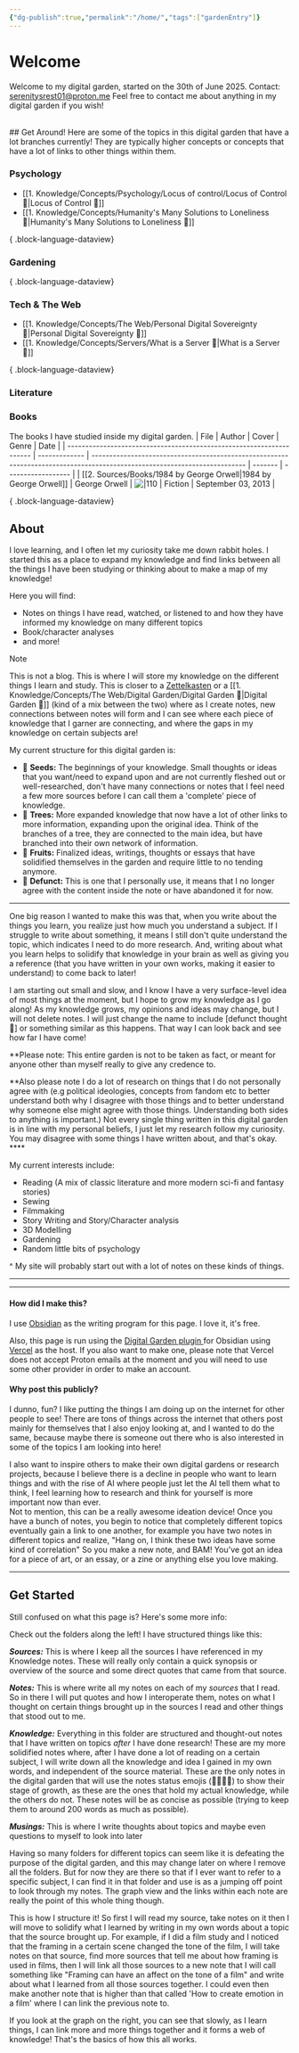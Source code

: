 ```yaml
---
{"dg-publish":true,"permalink":"/home/","tags":["gardenEntry"]}
---
```


# Welcome
Welcome to my digital garden, started on the 30th of June 2025.
 Contact: serenitysrest01@proton.me
 Feel free to contact me about anything in my digital garden if you wish!

<br>
## Get Around! 
Here are some of the topics in this digital garden that have a lot branches currently! They are typically higher concepts or concepts that have a lot of links to other things within them. 

### Psychology
- [[1. Knowledge/Concepts/Psychology/Locus of control/Locus of Control 🌱\|Locus of Control 🌱]]
- [[1. Knowledge/Concepts/Humanity's Many Solutions to Loneliness 🌱\|Humanity's Many Solutions to Loneliness 🌱]]

{ .block-language-dataview}
### Gardening

{ .block-language-dataview}

### Tech & The Web
- [[1. Knowledge/Concepts/The Web/Personal Digital Sovereignty 🌱\|Personal Digital Sovereignty 🌱]]
- [[1. Knowledge/Concepts/Servers/What is a Server 🌱\|What is a Server 🌱]]

{ .block-language-dataview}

### Literature




### Books
The books I have studied inside my digital garden.
| File                                                                 | Author        | Cover                                                                                                                     | Genre   | Date               |
| -------------------------------------------------------------------- | ------------- | ------------------------------------------------------------------------------------------------------------------------- | ------- | ------------------ |
| [[2. Sources/Books/1984 by George Orwell\|1984 by George Orwell]] | George Orwell | ![\|110](http://books.google.com/books/content?id=kotPYEqx7kMC&printsec=frontcover&img=1&zoom=1&edge=curl&source=gbs_api) | Fiction | September 03, 2013 |

{ .block-language-dataview}


## About
I love learning, and I often let my curiosity take me down rabbit holes. 
I started this as a place to expand my knowledge and find links between all the things I have been studying or thinking about to make a map of my knowledge! 

Here you will find:
- Notes on things I have read, watched, or listened to and how they have informed my knowledge on many different topics
- Book/character analyses  
- and more!

> [!Note]
> This is not a blog. This is where I will store my knowledge on the different things I learn and study. This is closer to a [Zettelkasten](https://en.wikipedia.org/wiki/Zettelkasten) or a [[1. Knowledge/Concepts/The Web/Digital Garden/Digital Garden 🌱\|Digital Garden 🌱]] (kind of a mix between the two) where as I create notes, new connections between notes will form and I can see where each piece of knowledge that I garner are connecting, and where the gaps in my knowledge on certain subjects are!

My current structure for this digital garden is:
- 🌱 **Seeds:** The beginnings of your knowledge. Small thoughts or ideas that you want/need to expand upon and are not currently fleshed out or well-researched, don't have many connections or notes that I feel need a few more sources before I can call them a 'complete' piece of knowledge.
- 🌳 **Trees:** More expanded knowledge that now have a lot of other links to more information, expanding upon the original idea. Think of the branches of a tree, they are connected to the main idea, but have branched into their own network of information.
- 🍎 **Fruits:** Finalized ideas, writings, thoughts or essays that have solidified themselves in the garden and require little to no tending anymore.
- 🥀 **Defunct:** This is one that I personally use, it means that I no longer agree with the content inside the note or have abandoned it for now.

---------------------

One big reason I wanted to make this was that, when you write about the things you learn, you realize just how much you understand a subject. If I struggle to write about something, it means I still don't quite understand the topic, which indicates I need to do more research. And, writing about what you learn helps to solidify that knowledge in your brain as well as giving you a reference (that you have written in your own works, making it easier to understand) to come back to later!

I am starting out small and slow, and I know I have a very surface-level idea of most things at the moment, but I hope to grow my knowledge as I go along! 
As my knowledge grows, my opinions and ideas may change, but I will not delete notes. I will just change the name to include [defunct thought 🥀] or something similar as this happens. That way I can look back and see how far I have come! 

**Please note: This entire garden is not to be taken as fact, or meant for anyone other than myself really to give any credence to. 

**Also please note I do a lot of research on things that I do not personally agree with (e.g political ideologies, concepts from fandom etc to better understand both why I disagree with those things and to better understand why someone else might agree with those things. Understanding both sides to anything is important.) Not every single thing written in this digital garden is in line with my personal beliefs, I just let my research follow my curiosity. You may disagree with some things I have written about, and that's okay. ****

My current interests include:
- Reading (A mix of classic literature and more modern sci-fi and fantasy stories)
- Sewing
- Filmmaking
- Story Writing and Story/Character analysis
- 3D Modelling
- Gardening
- Random little bits of psychology

^ My site will probably start out with a lot of notes on these kinds of things. 

---



-----


#### How did I make this?
I use [Obsidian](https://obsidian.md/) as the writing program for this page. I love it, it's free. 

Also, this page is run using the [Digital Garden plugin ](https://dg-docs.ole.dev/getting-started/01-getting-started/)for Obsidian using [Vercel](https://vercel.com/) as the host. If you also want to make one, please note that Vercel does not accept Proton emails at the moment and you will need to use some other provider in order to make an account. 

#### Why post this publicly?
I dunno, fun? I like putting the things I am doing up on the internet for other people to see! There are tons of things across the internet that others post mainly for themselves that I also enjoy looking at, and I wanted to do the same, because maybe there is someone out there who is also interested in some of the topics I am looking into here! 

I also want to inspire others to make their own digital gardens or research projects, because I believe there is a decline in people who want to learn things and with the rise of AI where people just let the AI tell them what to think, I feel learning how to research and think for yourself is more important now than ever.  
Not to mention, this can be a really awesome ideation device! Once you have a bunch of notes, you begin to notice that completely different topics eventually gain a link to one another, for example you have two notes in different topics and realize, "Hang on, I think these two ideas have some kind of correlation" So you make a new note, and BAM! You've got an idea for a piece of art, or an essay, or a zine or anything else you love making. 

----------------------
## Get Started
Still confused on what this page is? Here's some more info:

Check out the folders along the left! 
I have structured things like this: 


***Sources:*** This is where I keep all the sources I have referenced in my Knowledge notes. These will really only contain a quick synopsis or overview of the source and some direct quotes that came from that source.

***Notes:*** This is where write all my notes on each of my *sources* that I read. So in there I will put quotes and how I interoperate them, notes on what I thought on certain things brought up in the sources I read and other things that stood out to me. 

***Knowledge:*** Everything in this folder are structured and thought-out notes that I have written on topics *after* I have done research! These are my more solidified notes where, after I have done a lot of reading on a certain subject, I will write down all the knowledge and idea I gained in my own words, and independent of the source material. 
These are the only notes in the digital garden that will use the notes status emojis (🌱🌳🍎🥀) to show their stage of growth, as these are the ones that hold my actual knowledge, while the others do not. 
These notes will be as concise as possible (trying to keep them to around 200 words as much as possible).

***Musings:*** This is where I write thoughts about topics and maybe even questions to myself to look into later

Having so many folders for different topics can seem like it is defeating the purpose of the digital garden, and this may change later on where I remove all the folders. But for now they are there so that if I ever want to refer to a specific subject, I can find it in that folder and use is as a jumping off point to look through my notes. The graph view and the links within each note are really the point of this whole thing though.

This is how I structure it! So first I will read my source, take notes on it then I will move to solidify what I learned by writing in my own words about a topic that the source brought up. For example, if I did a film study and I noticed that the framing in a certain scene changed the tone of the film, I will take notes on that source, find more sources that tell me about how framing is used in films, then I will link all those sources to a new note that I will call something like "Framing can have an affect on the tone of a film" and write about what I learned from all those sources together. 
I could even then make another note that is higher than that called 'How to create emotion in a film' where I can link the previous note to. 

If you look at the graph on the right, you can see that slowly, as I learn things, I can link more and more things together and it forms a web of knowledge! 
That's the basics of how this all works.


